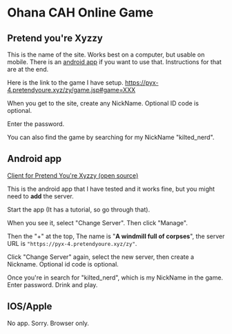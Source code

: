 # Ohana CAH Online Game

## Pretend you're Xyzzy 

This is the name of the site. Works best on a computer, but usable on mobile. There is an [android app](#android-app) if you want to use that. Instructions for that are at the end. 


Here is the link to the game I have setup. 
https://pyx-4.pretendyoure.xyz/zy/game.jsp#game=XXX

When you get to the site, create any NickName. Optional ID code is optional.

Enter the password.

You can also find the game by searching for my NickName "kilted_nerd".

## Android app

[Client for Pretend You're Xyzzy (open source)](https://play.google.com/store/apps/details?id=com.gianlu.pretendyourexyzzy&hl=en_US)

This is the android app that I have tested and it works fine, but you might need to **add** the server. 

Start the app (It has a tutorial, so go through that).

When you see it, select "Change Server". Then click "Manage". 

Then the "+" at the top, The name is "**A windmill full of corpses**", the server URL is `"https://pyx-4.pretendyoure.xyz/zy"`. 

Click "Change Server" again, select the new server, then create a Nickname. Optional id code is optional.

Once you're in search for "kilted_nerd", which is my NickName in the game. Enter password. Drink and play.

## IOS/Apple

No app. Sorry. Browser only.